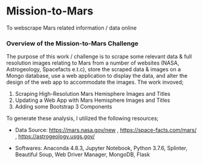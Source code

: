 # Mission-to-Mars
To webscrape Mars related information / data online

### Overview of the Mission-to-Mars Challenge

The purpose of this work / challenge is to scrape some relevant data & full resolution images relating to Mars from a number of websites (NASA, Astrogeology, Spacefacts e.t.c), store the scraped data & images on a Mongo database, use a web application to display the data, and alter the design of the web app to accommodate the images. The work invoved;

  1. Scraping High-Resolution Mars Hemisphere Images and Titles
  2. Updating a Web App with Mars Hemisphere Images and Titles
  3. Adding some Bootstrap 3 Components

To generate these analysis, I utilized the following resources;

  - Data Source: https://mars.nasa.gov/new , https://space-facts.com/mars/ , https://astrogeology.usgs.gov/ 

  - Softwares: Anaconda 4.8.3, Jupyter Notebook, Python 3.7.6, Splinter, Beautiful Soup, Web Driver Manager, MongoDB, Flask